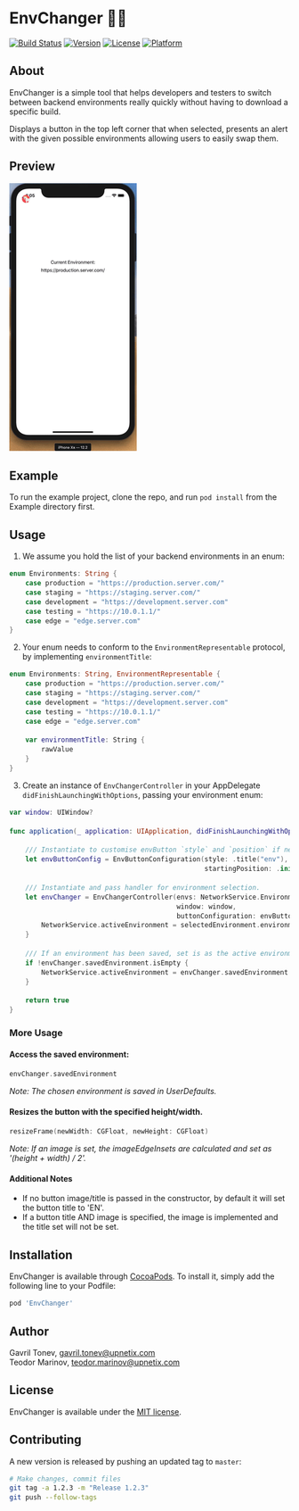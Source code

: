 # EnvChanger 🧙‍♂️

[![Build Status](https://travis-ci.com/scalefocus/EnvChanger.svg?branch=master)](https://travis-ci.com/scalefocus/EnvChanger)
[![Version](https://img.shields.io/cocoapods/v/EnvChanger.svg?style=flat)](https://cocoapods.org/pods/EnvChanger)
[![License](https://img.shields.io/cocoapods/l/EnvChanger.svg?style=flat)](https://cocoapods.org/pods/EnvChanger)
[![Platform](https://img.shields.io/cocoapods/p/EnvChanger.svg?style=flat)](https://cocoapods.org/pods/EnvChanger)

## About

EnvChanger is a simple tool that helps developers and testers to switch between backend environments really quickly without having to download a specific build.

Displays a button in the top left corner that when selected, presents an alert with the given possible environments
allowing users to easily swap them.

## Preview

![](preview.gif)

## Example

To run the example project, clone the repo, and run `pod install` from the Example directory first.

## Usage 

1. We assume you hold the list of your backend environments in an enum:

```swift
enum Environments: String {
    case production = "https://production.server.com/"
    case staging = "https://staging.server.com/"
    case development = "https://development.server.com"
    case testing = "https://10.0.1.1/"
    case edge = "edge.server.com"
}
```

2. Your enum needs to conform to the `EnvironmentRepresentable` protocol, by implementing `environmentTitle`:

```swift
enum Environments: String, EnvironmentRepresentable {
    case production = "https://production.server.com/"
    case staging = "https://staging.server.com/"
    case development = "https://development.server.com"
    case testing = "https://10.0.1.1/"
    case edge = "edge.server.com"
    
    var environmentTitle: String {
        rawValue
    }
}
```

3. Create an instance of `EnvChangerController` in your AppDelegate `didFinishLaunchingWithOptions`, passing your environment enum:

```swift
var window: UIWindow?

func application(_ application: UIApplication, didFinishLaunchingWithOptions launchOptions: [UIApplication.LaunchOptionsKey: Any]?) -> Bool {
    
    /// Instantiate to customise envButton `style` and `position` if needed.
    let envButtonConfig = EnvButtonConfiguration(style: .title("env"),
                                                 startingPosition: .init(y: .center, x: .center))
    
    /// Instantiate and pass handler for environment selection.
    let envChanger = EnvChangerController(envs: NetworkService.Environments.self,
                                          window: window,
                                          buttonConfiguration: envButtonConfig) { selectedEnvironment in
        NetworkService.activeEnvironment = selectedEnvironment.environmentTitle
    }
    
    /// If an environment has been saved, set is as the active environment.
    if !envChanger.savedEnvironment.isEmpty {
        NetworkService.activeEnvironment = envChanger.savedEnvironment
    }
    
    return true
}
```

### More Usage

#### Access the saved environment:

```swift
envChanger.savedEnvironment
```
 *Note: The chosen environment is saved in UserDefaults.*

#### Resizes the button with the specified height/width.
```swift
resizeFrame(newWidth: CGFloat, newHeight: CGFloat)  
```  
*Note: If an image is set, the imageEdgeInsets are calculated and set as '(height + width) / 2'.*

#### Additional Notes
- If no button image/title is passed in the constructor, by default it will set the button title to 'EN'.  
- If a button title AND image is specified, the image is implemented and the title set will not be set. 

## Installation

EnvChanger is available through [CocoaPods](https://cocoapods.org). To install
it, simply add the following line to your Podfile:

```ruby
pod 'EnvChanger'
```

## Author

Gavril Tonev, gavril.tonev@upnetix.com   
Teodor Marinov, teodor.marinov@upnetix.com

## License

EnvChanger is available under the [MIT license](LICENSE).

## Contributing

A new version is released by pushing an updated tag to `master`:

```bash
# Make changes, commit files
git tag -a 1.2.3 -m "Release 1.2.3"
git push --follow-tags
```
